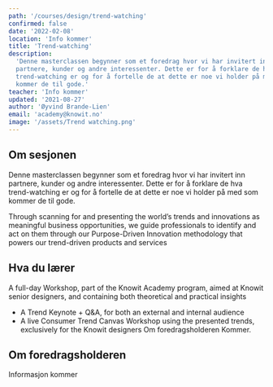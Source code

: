 ```yaml
---
path: '/courses/design/trend-watching'
confirmed: false
date: '2022-02-08'
location: 'Info kommer'
title: 'Trend-watching'
description:
  'Denne masterclassen begynner som et foredrag hvor vi har invitert inn
  partnere, kunder og andre interessenter. Dette er for å forklare de hva
  trend-watching er og for å fortelle de at dette er noe vi holder på med som
  kommer de til gode.'
teacher: 'Info kommer'
updated: '2021-08-27'
author: 'Øyvind Brande-Lien'
email: 'academy@knowit.no'
image: '/assets/Trend watching.png'
---
```


## Om sesjonen

Denne masterclassen begynner som et foredrag hvor vi har invitert inn
partnere, kunder og andre interessenter. Dette er for å forklare de hva
trend-watching er og for å fortelle de at dette er noe vi holder på med som
kommer de til gode.

Through scanning for and presenting the world’s trends and innovations as
meaningful business opportunities, we guide professionals to identify and act
on them through our Purpose-Driven Innovation methodology that powers our
trend-driven products and services

## Hva du lærer

A full-day Workshop, part of the Knowit Academy program, aimed at Knowit
senior designers, and containing both theoretical and practical insights

- A Trend Keynote + Q&A, for both an external and internal audience
- A live Consumer Trend Canvas Workshop using the presented trends,
  exclusively for the Knowit designers Om foredragsholderen Kommer.

## Om foredragsholderen

Informasjon kommer

